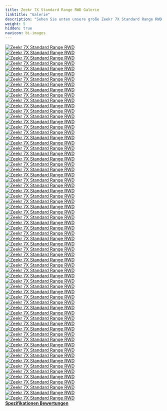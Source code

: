 ```yaml
---
title: Zeekr 7X Standard Range RWD Galerie
linktitle: "Galerie"
description: "Sehen Sie unten unsere große Zeekr 7X Standard Range RWD Bildergalerie. Klicken Sie auf die Bilder für hochauflösende Versionen."
weight: 5
hidden: true
navicon: bi-images
---
```

<!-- markdownlint-disable MD033 -->
<div class="row" id ="my-gallery">
	<div class="pswp-grid-item col-6 col-md-4">
		<a href="https://media.evkx.net/multimedia/models/zeekr/7x/7x_standard_range_rwd/airbags_1.jpg"
data-pswp-src="https://media.evkx.net/multimedia/models/zeekr/7x/7x_standard_range_rwd/airbags_1.jpg"
data-pswp-width="1797"
data-pswp-height="1620" 
target="_blank">
			<img src="https://media.evkx.net/multimedia/models/zeekr/7x/7x_standard_range_rwd/airbags_1_xst.jpg" alt="Zeekr 7X Standard Range RWD" class="img-fluid " />
		</a>
	</div>
	<div class="pswp-grid-item col-6 col-md-4">
		<a href="https://media.evkx.net/multimedia/models/zeekr/7x/7x_standard_range_rwd/battery_1.jpg"
data-pswp-src="https://media.evkx.net/multimedia/models/zeekr/7x/7x_standard_range_rwd/battery_1.jpg"
data-pswp-width="1576"
data-pswp-height="900" 
target="_blank">
			<img src="https://media.evkx.net/multimedia/models/zeekr/7x/7x_standard_range_rwd/battery_1_xst.jpg" alt="Zeekr 7X Standard Range RWD" class="img-fluid " />
		</a>
	</div>
	<div class="pswp-grid-item col-6 col-md-4">
		<a href="https://media.evkx.net/multimedia/models/zeekr/7x/7x_standard_range_rwd/body_1.jpg"
data-pswp-src="https://media.evkx.net/multimedia/models/zeekr/7x/7x_standard_range_rwd/body_1.jpg"
data-pswp-width="1920"
data-pswp-height="1080" 
target="_blank">
			<img src="https://media.evkx.net/multimedia/models/zeekr/7x/7x_standard_range_rwd/body_1_xst.jpg" alt="Zeekr 7X Standard Range RWD" class="img-fluid " />
		</a>
	</div>
	<div class="pswp-grid-item col-6 col-md-4">
		<a href="https://media.evkx.net/multimedia/models/zeekr/7x/7x_standard_range_rwd/camera_1.jpg"
data-pswp-src="https://media.evkx.net/multimedia/models/zeekr/7x/7x_standard_range_rwd/camera_1.jpg"
data-pswp-width="1800"
data-pswp-height="1013" 
target="_blank">
			<img src="https://media.evkx.net/multimedia/models/zeekr/7x/7x_standard_range_rwd/camera_1_xst.jpg" alt="Zeekr 7X Standard Range RWD" class="img-fluid " />
		</a>
	</div>
	<div class="pswp-grid-item col-6 col-md-4">
		<a href="https://media.evkx.net/multimedia/models/zeekr/7x/7x_standard_range_rwd/details_1.jpg"
data-pswp-src="https://media.evkx.net/multimedia/models/zeekr/7x/7x_standard_range_rwd/details_1.jpg"
data-pswp-width="3000"
data-pswp-height="1685" 
target="_blank">
			<img src="https://media.evkx.net/multimedia/models/zeekr/7x/7x_standard_range_rwd/details_1_xst.jpg" alt="Zeekr 7X Standard Range RWD" class="img-fluid " />
		</a>
	</div>
	<div class="pswp-grid-item col-6 col-md-4">
		<a href="https://media.evkx.net/multimedia/models/zeekr/7x/7x_standard_range_rwd/doors_1.jpg"
data-pswp-src="https://media.evkx.net/multimedia/models/zeekr/7x/7x_standard_range_rwd/doors_1.jpg"
data-pswp-width="1576"
data-pswp-height="1182" 
target="_blank">
			<img src="https://media.evkx.net/multimedia/models/zeekr/7x/7x_standard_range_rwd/doors_1_xst.jpg" alt="Zeekr 7X Standard Range RWD" class="img-fluid " />
		</a>
	</div>
	<div class="pswp-grid-item col-6 col-md-4">
		<a href="https://media.evkx.net/multimedia/models/zeekr/7x/7x_standard_range_rwd/dynamic_1.jpg"
data-pswp-src="https://media.evkx.net/multimedia/models/zeekr/7x/7x_standard_range_rwd/dynamic_1.jpg"
data-pswp-width="1843"
data-pswp-height="1228" 
target="_blank">
			<img src="https://media.evkx.net/multimedia/models/zeekr/7x/7x_standard_range_rwd/dynamic_1_xst.jpg" alt="Zeekr 7X Standard Range RWD" class="img-fluid " />
		</a>
	</div>
	<div class="pswp-grid-item col-6 col-md-4">
		<a href="https://media.evkx.net/multimedia/models/zeekr/7x/7x_standard_range_rwd/dynamic_2.jpg"
data-pswp-src="https://media.evkx.net/multimedia/models/zeekr/7x/7x_standard_range_rwd/dynamic_2.jpg"
data-pswp-width="1843"
data-pswp-height="1228" 
target="_blank">
			<img src="https://media.evkx.net/multimedia/models/zeekr/7x/7x_standard_range_rwd/dynamic_2_xst.jpg" alt="Zeekr 7X Standard Range RWD" class="img-fluid " />
		</a>
	</div>
	<div class="pswp-grid-item col-6 col-md-4">
		<a href="https://media.evkx.net/multimedia/models/zeekr/7x/7x_standard_range_rwd/exterior_1.jpg"
data-pswp-src="https://media.evkx.net/multimedia/models/zeekr/7x/7x_standard_range_rwd/exterior_1.jpg"
data-pswp-width="3000"
data-pswp-height="1687" 
target="_blank">
			<img src="https://media.evkx.net/multimedia/models/zeekr/7x/7x_standard_range_rwd/exterior_1_xst.jpg" alt="Zeekr 7X Standard Range RWD" class="img-fluid " />
		</a>
	</div>
	<div class="pswp-grid-item col-6 col-md-4">
		<a href="https://media.evkx.net/multimedia/models/zeekr/7x/7x_standard_range_rwd/exterior_10.JPG"
data-pswp-src="https://media.evkx.net/multimedia/models/zeekr/7x/7x_standard_range_rwd/exterior_10.JPG"
data-pswp-width="3000"
data-pswp-height="1687" 
target="_blank">
			<img src="https://media.evkx.net/multimedia/models/zeekr/7x/7x_standard_range_rwd/exterior_10_xst.JPG" alt="Zeekr 7X Standard Range RWD" class="img-fluid " />
		</a>
	</div>
	<div class="pswp-grid-item col-6 col-md-4">
		<a href="https://media.evkx.net/multimedia/models/zeekr/7x/7x_standard_range_rwd/exterior_11.jpg"
data-pswp-src="https://media.evkx.net/multimedia/models/zeekr/7x/7x_standard_range_rwd/exterior_11.jpg"
data-pswp-width="3000"
data-pswp-height="1687" 
target="_blank">
			<img src="https://media.evkx.net/multimedia/models/zeekr/7x/7x_standard_range_rwd/exterior_11_xst.jpg" alt="Zeekr 7X Standard Range RWD" class="img-fluid " />
		</a>
	</div>
	<div class="pswp-grid-item col-6 col-md-4">
		<a href="https://media.evkx.net/multimedia/models/zeekr/7x/7x_standard_range_rwd/exterior_12.jpg"
data-pswp-src="https://media.evkx.net/multimedia/models/zeekr/7x/7x_standard_range_rwd/exterior_12.jpg"
data-pswp-width="3000"
data-pswp-height="1687" 
target="_blank">
			<img src="https://media.evkx.net/multimedia/models/zeekr/7x/7x_standard_range_rwd/exterior_12_xst.jpg" alt="Zeekr 7X Standard Range RWD" class="img-fluid " />
		</a>
	</div>
	<div class="pswp-grid-item col-6 col-md-4">
		<a href="https://media.evkx.net/multimedia/models/zeekr/7x/7x_standard_range_rwd/exterior_13.jpg"
data-pswp-src="https://media.evkx.net/multimedia/models/zeekr/7x/7x_standard_range_rwd/exterior_13.jpg"
data-pswp-width="3000"
data-pswp-height="1687" 
target="_blank">
			<img src="https://media.evkx.net/multimedia/models/zeekr/7x/7x_standard_range_rwd/exterior_13_xst.jpg" alt="Zeekr 7X Standard Range RWD" class="img-fluid " />
		</a>
	</div>
	<div class="pswp-grid-item col-6 col-md-4">
		<a href="https://media.evkx.net/multimedia/models/zeekr/7x/7x_standard_range_rwd/exterior_14.jpg"
data-pswp-src="https://media.evkx.net/multimedia/models/zeekr/7x/7x_standard_range_rwd/exterior_14.jpg"
data-pswp-width="3000"
data-pswp-height="1687" 
target="_blank">
			<img src="https://media.evkx.net/multimedia/models/zeekr/7x/7x_standard_range_rwd/exterior_14_xst.jpg" alt="Zeekr 7X Standard Range RWD" class="img-fluid " />
		</a>
	</div>
	<div class="pswp-grid-item col-6 col-md-4">
		<a href="https://media.evkx.net/multimedia/models/zeekr/7x/7x_standard_range_rwd/exterior_15.jpg"
data-pswp-src="https://media.evkx.net/multimedia/models/zeekr/7x/7x_standard_range_rwd/exterior_15.jpg"
data-pswp-width="1600"
data-pswp-height="899" 
target="_blank">
			<img src="https://media.evkx.net/multimedia/models/zeekr/7x/7x_standard_range_rwd/exterior_15_xst.jpg" alt="Zeekr 7X Standard Range RWD" class="img-fluid " />
		</a>
	</div>
	<div class="pswp-grid-item col-6 col-md-4">
		<a href="https://media.evkx.net/multimedia/models/zeekr/7x/7x_standard_range_rwd/exterior_16.jpg"
data-pswp-src="https://media.evkx.net/multimedia/models/zeekr/7x/7x_standard_range_rwd/exterior_16.jpg"
data-pswp-width="1920"
data-pswp-height="1080" 
target="_blank">
			<img src="https://media.evkx.net/multimedia/models/zeekr/7x/7x_standard_range_rwd/exterior_16_xst.jpg" alt="Zeekr 7X Standard Range RWD" class="img-fluid " />
		</a>
	</div>
	<div class="pswp-grid-item col-6 col-md-4">
		<a href="https://media.evkx.net/multimedia/models/zeekr/7x/7x_standard_range_rwd/exterior_17.jpg"
data-pswp-src="https://media.evkx.net/multimedia/models/zeekr/7x/7x_standard_range_rwd/exterior_17.jpg"
data-pswp-width="1920"
data-pswp-height="1080" 
target="_blank">
			<img src="https://media.evkx.net/multimedia/models/zeekr/7x/7x_standard_range_rwd/exterior_17_xst.jpg" alt="Zeekr 7X Standard Range RWD" class="img-fluid " />
		</a>
	</div>
	<div class="pswp-grid-item col-6 col-md-4">
		<a href="https://media.evkx.net/multimedia/models/zeekr/7x/7x_standard_range_rwd/exterior_18.jpg"
data-pswp-src="https://media.evkx.net/multimedia/models/zeekr/7x/7x_standard_range_rwd/exterior_18.jpg"
data-pswp-width="1843"
data-pswp-height="1228" 
target="_blank">
			<img src="https://media.evkx.net/multimedia/models/zeekr/7x/7x_standard_range_rwd/exterior_18_xst.jpg" alt="Zeekr 7X Standard Range RWD" class="img-fluid " />
		</a>
	</div>
	<div class="pswp-grid-item col-6 col-md-4">
		<a href="https://media.evkx.net/multimedia/models/zeekr/7x/7x_standard_range_rwd/exterior_19.jpg"
data-pswp-src="https://media.evkx.net/multimedia/models/zeekr/7x/7x_standard_range_rwd/exterior_19.jpg"
data-pswp-width="1843"
data-pswp-height="1228" 
target="_blank">
			<img src="https://media.evkx.net/multimedia/models/zeekr/7x/7x_standard_range_rwd/exterior_19_xst.jpg" alt="Zeekr 7X Standard Range RWD" class="img-fluid " />
		</a>
	</div>
	<div class="pswp-grid-item col-6 col-md-4">
		<a href="https://media.evkx.net/multimedia/models/zeekr/7x/7x_standard_range_rwd/exterior_2.jpg"
data-pswp-src="https://media.evkx.net/multimedia/models/zeekr/7x/7x_standard_range_rwd/exterior_2.jpg"
data-pswp-width="2952"
data-pswp-height="1660" 
target="_blank">
			<img src="https://media.evkx.net/multimedia/models/zeekr/7x/7x_standard_range_rwd/exterior_2_xst.jpg" alt="Zeekr 7X Standard Range RWD" class="img-fluid " />
		</a>
	</div>
	<div class="pswp-grid-item col-6 col-md-4">
		<a href="https://media.evkx.net/multimedia/models/zeekr/7x/7x_standard_range_rwd/exterior_20.jpg"
data-pswp-src="https://media.evkx.net/multimedia/models/zeekr/7x/7x_standard_range_rwd/exterior_20.jpg"
data-pswp-width="1843"
data-pswp-height="1228" 
target="_blank">
			<img src="https://media.evkx.net/multimedia/models/zeekr/7x/7x_standard_range_rwd/exterior_20_xst.jpg" alt="Zeekr 7X Standard Range RWD" class="img-fluid " />
		</a>
	</div>
	<div class="pswp-grid-item col-6 col-md-4">
		<a href="https://media.evkx.net/multimedia/models/zeekr/7x/7x_standard_range_rwd/exterior_3.jpg"
data-pswp-src="https://media.evkx.net/multimedia/models/zeekr/7x/7x_standard_range_rwd/exterior_3.jpg"
data-pswp-width="2971"
data-pswp-height="1671" 
target="_blank">
			<img src="https://media.evkx.net/multimedia/models/zeekr/7x/7x_standard_range_rwd/exterior_3_xst.jpg" alt="Zeekr 7X Standard Range RWD" class="img-fluid " />
		</a>
	</div>
	<div class="pswp-grid-item col-6 col-md-4">
		<a href="https://media.evkx.net/multimedia/models/zeekr/7x/7x_standard_range_rwd/exterior_4.jpg"
data-pswp-src="https://media.evkx.net/multimedia/models/zeekr/7x/7x_standard_range_rwd/exterior_4.jpg"
data-pswp-width="3000"
data-pswp-height="1687" 
target="_blank">
			<img src="https://media.evkx.net/multimedia/models/zeekr/7x/7x_standard_range_rwd/exterior_4_xst.jpg" alt="Zeekr 7X Standard Range RWD" class="img-fluid " />
		</a>
	</div>
	<div class="pswp-grid-item col-6 col-md-4">
		<a href="https://media.evkx.net/multimedia/models/zeekr/7x/7x_standard_range_rwd/exterior_5.jpg"
data-pswp-src="https://media.evkx.net/multimedia/models/zeekr/7x/7x_standard_range_rwd/exterior_5.jpg"
data-pswp-width="3000"
data-pswp-height="1687" 
target="_blank">
			<img src="https://media.evkx.net/multimedia/models/zeekr/7x/7x_standard_range_rwd/exterior_5_xst.jpg" alt="Zeekr 7X Standard Range RWD" class="img-fluid " />
		</a>
	</div>
	<div class="pswp-grid-item col-6 col-md-4">
		<a href="https://media.evkx.net/multimedia/models/zeekr/7x/7x_standard_range_rwd/exterior_6.jpg"
data-pswp-src="https://media.evkx.net/multimedia/models/zeekr/7x/7x_standard_range_rwd/exterior_6.jpg"
data-pswp-width="3000"
data-pswp-height="1687" 
target="_blank">
			<img src="https://media.evkx.net/multimedia/models/zeekr/7x/7x_standard_range_rwd/exterior_6_xst.jpg" alt="Zeekr 7X Standard Range RWD" class="img-fluid " />
		</a>
	</div>
	<div class="pswp-grid-item col-6 col-md-4">
		<a href="https://media.evkx.net/multimedia/models/zeekr/7x/7x_standard_range_rwd/exterior_7.jpg"
data-pswp-src="https://media.evkx.net/multimedia/models/zeekr/7x/7x_standard_range_rwd/exterior_7.jpg"
data-pswp-width="3000"
data-pswp-height="1687" 
target="_blank">
			<img src="https://media.evkx.net/multimedia/models/zeekr/7x/7x_standard_range_rwd/exterior_7_xst.jpg" alt="Zeekr 7X Standard Range RWD" class="img-fluid " />
		</a>
	</div>
	<div class="pswp-grid-item col-6 col-md-4">
		<a href="https://media.evkx.net/multimedia/models/zeekr/7x/7x_standard_range_rwd/exterior_8.jpg"
data-pswp-src="https://media.evkx.net/multimedia/models/zeekr/7x/7x_standard_range_rwd/exterior_8.jpg"
data-pswp-width="2865"
data-pswp-height="1612" 
target="_blank">
			<img src="https://media.evkx.net/multimedia/models/zeekr/7x/7x_standard_range_rwd/exterior_8_xst.jpg" alt="Zeekr 7X Standard Range RWD" class="img-fluid " />
		</a>
	</div>
	<div class="pswp-grid-item col-6 col-md-4">
		<a href="https://media.evkx.net/multimedia/models/zeekr/7x/7x_standard_range_rwd/exterior_9.jpg"
data-pswp-src="https://media.evkx.net/multimedia/models/zeekr/7x/7x_standard_range_rwd/exterior_9.jpg"
data-pswp-width="3000"
data-pswp-height="1687" 
target="_blank">
			<img src="https://media.evkx.net/multimedia/models/zeekr/7x/7x_standard_range_rwd/exterior_9_xst.jpg" alt="Zeekr 7X Standard Range RWD" class="img-fluid " />
		</a>
	</div>
	<div class="pswp-grid-item col-6 col-md-4">
		<a href="https://media.evkx.net/multimedia/models/zeekr/7x/7x_standard_range_rwd/fridge_1.jpg"
data-pswp-src="https://media.evkx.net/multimedia/models/zeekr/7x/7x_standard_range_rwd/fridge_1.jpg"
data-pswp-width="3000"
data-pswp-height="1685" 
target="_blank">
			<img src="https://media.evkx.net/multimedia/models/zeekr/7x/7x_standard_range_rwd/fridge_1_xst.jpg" alt="Zeekr 7X Standard Range RWD" class="img-fluid " />
		</a>
	</div>
	<div class="pswp-grid-item col-6 col-md-4">
		<a href="https://media.evkx.net/multimedia/models/zeekr/7x/7x_standard_range_rwd/frontseats_1.jpg"
data-pswp-src="https://media.evkx.net/multimedia/models/zeekr/7x/7x_standard_range_rwd/frontseats_1.jpg"
data-pswp-width="3000"
data-pswp-height="1687" 
target="_blank">
			<img src="https://media.evkx.net/multimedia/models/zeekr/7x/7x_standard_range_rwd/frontseats_1_xst.jpg" alt="Zeekr 7X Standard Range RWD" class="img-fluid " />
		</a>
	</div>
	<div class="pswp-grid-item col-6 col-md-4">
		<a href="https://media.evkx.net/multimedia/models/zeekr/7x/7x_standard_range_rwd/frontseats_2.jpg"
data-pswp-src="https://media.evkx.net/multimedia/models/zeekr/7x/7x_standard_range_rwd/frontseats_2.jpg"
data-pswp-width="1843"
data-pswp-height="1228" 
target="_blank">
			<img src="https://media.evkx.net/multimedia/models/zeekr/7x/7x_standard_range_rwd/frontseats_2_xst.jpg" alt="Zeekr 7X Standard Range RWD" class="img-fluid " />
		</a>
	</div>
	<div class="pswp-grid-item col-6 col-md-4">
		<a href="https://media.evkx.net/multimedia/models/zeekr/7x/7x_standard_range_rwd/frunk_1.jpg"
data-pswp-src="https://media.evkx.net/multimedia/models/zeekr/7x/7x_standard_range_rwd/frunk_1.jpg"
data-pswp-width="2400"
data-pswp-height="1350" 
target="_blank">
			<img src="https://media.evkx.net/multimedia/models/zeekr/7x/7x_standard_range_rwd/frunk_1_xst.jpg" alt="Zeekr 7X Standard Range RWD" class="img-fluid " />
		</a>
	</div>
	<div class="pswp-grid-item col-6 col-md-4">
		<a href="https://media.evkx.net/multimedia/models/zeekr/7x/7x_standard_range_rwd/headlights_1.jpg"
data-pswp-src="https://media.evkx.net/multimedia/models/zeekr/7x/7x_standard_range_rwd/headlights_1.jpg"
data-pswp-width="2400"
data-pswp-height="1350" 
target="_blank">
			<img src="https://media.evkx.net/multimedia/models/zeekr/7x/7x_standard_range_rwd/headlights_1_xst.jpg" alt="Zeekr 7X Standard Range RWD" class="img-fluid " />
		</a>
	</div>
	<div class="pswp-grid-item col-6 col-md-4">
		<a href="https://media.evkx.net/multimedia/models/zeekr/7x/7x_standard_range_rwd/headup_1.jpg"
data-pswp-src="https://media.evkx.net/multimedia/models/zeekr/7x/7x_standard_range_rwd/headup_1.jpg"
data-pswp-width="1200"
data-pswp-height="675" 
target="_blank">
			<img src="https://media.evkx.net/multimedia/models/zeekr/7x/7x_standard_range_rwd/headup_1_xst.jpg" alt="Zeekr 7X Standard Range RWD" class="img-fluid " />
		</a>
	</div>
	<div class="pswp-grid-item col-6 col-md-4">
		<a href="https://media.evkx.net/multimedia/models/zeekr/7x/7x_standard_range_rwd/interior_1.jpg"
data-pswp-src="https://media.evkx.net/multimedia/models/zeekr/7x/7x_standard_range_rwd/interior_1.jpg"
data-pswp-width="3000"
data-pswp-height="1687" 
target="_blank">
			<img src="https://media.evkx.net/multimedia/models/zeekr/7x/7x_standard_range_rwd/interior_1_xst.jpg" alt="Zeekr 7X Standard Range RWD" class="img-fluid " />
		</a>
	</div>
	<div class="pswp-grid-item col-6 col-md-4">
		<a href="https://media.evkx.net/multimedia/models/zeekr/7x/7x_standard_range_rwd/interior_10.jpg"
data-pswp-src="https://media.evkx.net/multimedia/models/zeekr/7x/7x_standard_range_rwd/interior_10.jpg"
data-pswp-width="1843"
data-pswp-height="1228" 
target="_blank">
			<img src="https://media.evkx.net/multimedia/models/zeekr/7x/7x_standard_range_rwd/interior_10_xst.jpg" alt="Zeekr 7X Standard Range RWD" class="img-fluid " />
		</a>
	</div>
	<div class="pswp-grid-item col-6 col-md-4">
		<a href="https://media.evkx.net/multimedia/models/zeekr/7x/7x_standard_range_rwd/interior_2.jpg"
data-pswp-src="https://media.evkx.net/multimedia/models/zeekr/7x/7x_standard_range_rwd/interior_2.jpg"
data-pswp-width="3000"
data-pswp-height="1687" 
target="_blank">
			<img src="https://media.evkx.net/multimedia/models/zeekr/7x/7x_standard_range_rwd/interior_2_xst.jpg" alt="Zeekr 7X Standard Range RWD" class="img-fluid " />
		</a>
	</div>
	<div class="pswp-grid-item col-6 col-md-4">
		<a href="https://media.evkx.net/multimedia/models/zeekr/7x/7x_standard_range_rwd/interior_3.png"
data-pswp-src="https://media.evkx.net/multimedia/models/zeekr/7x/7x_standard_range_rwd/interior_3.png"
data-pswp-width="3000"
data-pswp-height="1687" 
target="_blank">
			<img src="https://media.evkx.net/multimedia/models/zeekr/7x/7x_standard_range_rwd/interior_3_xst.png" alt="Zeekr 7X Standard Range RWD" class="img-fluid " />
		</a>
	</div>
	<div class="pswp-grid-item col-6 col-md-4">
		<a href="https://media.evkx.net/multimedia/models/zeekr/7x/7x_standard_range_rwd/interior_4.jpg"
data-pswp-src="https://media.evkx.net/multimedia/models/zeekr/7x/7x_standard_range_rwd/interior_4.jpg"
data-pswp-width="1600"
data-pswp-height="899" 
target="_blank">
			<img src="https://media.evkx.net/multimedia/models/zeekr/7x/7x_standard_range_rwd/interior_4_xst.jpg" alt="Zeekr 7X Standard Range RWD" class="img-fluid " />
		</a>
	</div>
	<div class="pswp-grid-item col-6 col-md-4">
		<a href="https://media.evkx.net/multimedia/models/zeekr/7x/7x_standard_range_rwd/interior_5.jpg"
data-pswp-src="https://media.evkx.net/multimedia/models/zeekr/7x/7x_standard_range_rwd/interior_5.jpg"
data-pswp-width="3000"
data-pswp-height="1687" 
target="_blank">
			<img src="https://media.evkx.net/multimedia/models/zeekr/7x/7x_standard_range_rwd/interior_5_xst.jpg" alt="Zeekr 7X Standard Range RWD" class="img-fluid " />
		</a>
	</div>
	<div class="pswp-grid-item col-6 col-md-4">
		<a href="https://media.evkx.net/multimedia/models/zeekr/7x/7x_standard_range_rwd/interior_6.jpg"
data-pswp-src="https://media.evkx.net/multimedia/models/zeekr/7x/7x_standard_range_rwd/interior_6.jpg"
data-pswp-width="2880"
data-pswp-height="1620" 
target="_blank">
			<img src="https://media.evkx.net/multimedia/models/zeekr/7x/7x_standard_range_rwd/interior_6_xst.jpg" alt="Zeekr 7X Standard Range RWD" class="img-fluid " />
		</a>
	</div>
	<div class="pswp-grid-item col-6 col-md-4">
		<a href="https://media.evkx.net/multimedia/models/zeekr/7x/7x_standard_range_rwd/interior_7.jpg"
data-pswp-src="https://media.evkx.net/multimedia/models/zeekr/7x/7x_standard_range_rwd/interior_7.jpg"
data-pswp-width="2880"
data-pswp-height="1620" 
target="_blank">
			<img src="https://media.evkx.net/multimedia/models/zeekr/7x/7x_standard_range_rwd/interior_7_xst.jpg" alt="Zeekr 7X Standard Range RWD" class="img-fluid " />
		</a>
	</div>
	<div class="pswp-grid-item col-6 col-md-4">
		<a href="https://media.evkx.net/multimedia/models/zeekr/7x/7x_standard_range_rwd/interior_8.jpg"
data-pswp-src="https://media.evkx.net/multimedia/models/zeekr/7x/7x_standard_range_rwd/interior_8.jpg"
data-pswp-width="2880"
data-pswp-height="1620" 
target="_blank">
			<img src="https://media.evkx.net/multimedia/models/zeekr/7x/7x_standard_range_rwd/interior_8_xst.jpg" alt="Zeekr 7X Standard Range RWD" class="img-fluid " />
		</a>
	</div>
	<div class="pswp-grid-item col-6 col-md-4">
		<a href="https://media.evkx.net/multimedia/models/zeekr/7x/7x_standard_range_rwd/interior_9.jpg"
data-pswp-src="https://media.evkx.net/multimedia/models/zeekr/7x/7x_standard_range_rwd/interior_9.jpg"
data-pswp-width="1600"
data-pswp-height="899" 
target="_blank">
			<img src="https://media.evkx.net/multimedia/models/zeekr/7x/7x_standard_range_rwd/interior_9_xst.jpg" alt="Zeekr 7X Standard Range RWD" class="img-fluid " />
		</a>
	</div>
	<div class="pswp-grid-item col-6 col-md-4">
		<a href="https://media.evkx.net/multimedia/models/zeekr/7x/7x_standard_range_rwd/main_1.jpg"
data-pswp-src="https://media.evkx.net/multimedia/models/zeekr/7x/7x_standard_range_rwd/main_1.jpg"
data-pswp-width="3000"
data-pswp-height="1687" 
target="_blank">
			<img src="https://media.evkx.net/multimedia/models/zeekr/7x/7x_standard_range_rwd/main_1_xst.jpg" alt="Zeekr 7X Standard Range RWD" class="img-fluid " />
		</a>
	</div>
	<div class="pswp-grid-item col-6 col-md-4">
		<a href="https://media.evkx.net/multimedia/models/zeekr/7x/7x_standard_range_rwd/rearlights_1.jpg"
data-pswp-src="https://media.evkx.net/multimedia/models/zeekr/7x/7x_standard_range_rwd/rearlights_1.jpg"
data-pswp-width="3000"
data-pswp-height="1690" 
target="_blank">
			<img src="https://media.evkx.net/multimedia/models/zeekr/7x/7x_standard_range_rwd/rearlights_1_xst.jpg" alt="Zeekr 7X Standard Range RWD" class="img-fluid " />
		</a>
	</div>
	<div class="pswp-grid-item col-6 col-md-4">
		<a href="https://media.evkx.net/multimedia/models/zeekr/7x/7x_standard_range_rwd/roof_1.jpg"
data-pswp-src="https://media.evkx.net/multimedia/models/zeekr/7x/7x_standard_range_rwd/roof_1.jpg"
data-pswp-width="3000"
data-pswp-height="1687" 
target="_blank">
			<img src="https://media.evkx.net/multimedia/models/zeekr/7x/7x_standard_range_rwd/roof_1_xst.jpg" alt="Zeekr 7X Standard Range RWD" class="img-fluid " />
		</a>
	</div>
	<div class="pswp-grid-item col-6 col-md-4">
		<a href="https://media.evkx.net/multimedia/models/zeekr/7x/7x_standard_range_rwd/roof_2.jpg"
data-pswp-src="https://media.evkx.net/multimedia/models/zeekr/7x/7x_standard_range_rwd/roof_2.jpg"
data-pswp-width="1600"
data-pswp-height="899" 
target="_blank">
			<img src="https://media.evkx.net/multimedia/models/zeekr/7x/7x_standard_range_rwd/roof_2_xst.jpg" alt="Zeekr 7X Standard Range RWD" class="img-fluid " />
		</a>
	</div>
	<div class="pswp-grid-item col-6 col-md-4">
		<a href="https://media.evkx.net/multimedia/models/zeekr/7x/7x_standard_range_rwd/screens_1.jpg"
data-pswp-src="https://media.evkx.net/multimedia/models/zeekr/7x/7x_standard_range_rwd/screens_1.jpg"
data-pswp-width="3000"
data-pswp-height="1687" 
target="_blank">
			<img src="https://media.evkx.net/multimedia/models/zeekr/7x/7x_standard_range_rwd/screens_1_xst.jpg" alt="Zeekr 7X Standard Range RWD" class="img-fluid " />
		</a>
	</div>
	<div class="pswp-grid-item col-6 col-md-4">
		<a href="https://media.evkx.net/multimedia/models/zeekr/7x/7x_standard_range_rwd/screens_2.jpg"
data-pswp-src="https://media.evkx.net/multimedia/models/zeekr/7x/7x_standard_range_rwd/screens_2.jpg"
data-pswp-width="1200"
data-pswp-height="675" 
target="_blank">
			<img src="https://media.evkx.net/multimedia/models/zeekr/7x/7x_standard_range_rwd/screens_2_xst.jpg" alt="Zeekr 7X Standard Range RWD" class="img-fluid " />
		</a>
	</div>
	<div class="pswp-grid-item col-6 col-md-4">
		<a href="https://media.evkx.net/multimedia/models/zeekr/7x/7x_standard_range_rwd/screens_3.jpg"
data-pswp-src="https://media.evkx.net/multimedia/models/zeekr/7x/7x_standard_range_rwd/screens_3.jpg"
data-pswp-width="1800"
data-pswp-height="1013" 
target="_blank">
			<img src="https://media.evkx.net/multimedia/models/zeekr/7x/7x_standard_range_rwd/screens_3_xst.jpg" alt="Zeekr 7X Standard Range RWD" class="img-fluid " />
		</a>
	</div>
	<div class="pswp-grid-item col-6 col-md-4">
		<a href="https://media.evkx.net/multimedia/models/zeekr/7x/7x_standard_range_rwd/screens_4.jpg"
data-pswp-src="https://media.evkx.net/multimedia/models/zeekr/7x/7x_standard_range_rwd/screens_4.jpg"
data-pswp-width="1198"
data-pswp-height="1080" 
target="_blank">
			<img src="https://media.evkx.net/multimedia/models/zeekr/7x/7x_standard_range_rwd/screens_4_xst.jpg" alt="Zeekr 7X Standard Range RWD" class="img-fluid " />
		</a>
	</div>
	<div class="pswp-grid-item col-6 col-md-4">
		<a href="https://media.evkx.net/multimedia/models/zeekr/7x/7x_standard_range_rwd/screens_5.jpg"
data-pswp-src="https://media.evkx.net/multimedia/models/zeekr/7x/7x_standard_range_rwd/screens_5.jpg"
data-pswp-width="1800"
data-pswp-height="1013" 
target="_blank">
			<img src="https://media.evkx.net/multimedia/models/zeekr/7x/7x_standard_range_rwd/screens_5_xst.jpg" alt="Zeekr 7X Standard Range RWD" class="img-fluid " />
		</a>
	</div>
	<div class="pswp-grid-item col-6 col-md-4">
		<a href="https://media.evkx.net/multimedia/models/zeekr/7x/7x_standard_range_rwd/screens_6.jpg"
data-pswp-src="https://media.evkx.net/multimedia/models/zeekr/7x/7x_standard_range_rwd/screens_6.jpg"
data-pswp-width="2880"
data-pswp-height="1620" 
target="_blank">
			<img src="https://media.evkx.net/multimedia/models/zeekr/7x/7x_standard_range_rwd/screens_6_xst.jpg" alt="Zeekr 7X Standard Range RWD" class="img-fluid " />
		</a>
	</div>
	<div class="pswp-grid-item col-6 col-md-4">
		<a href="https://media.evkx.net/multimedia/models/zeekr/7x/7x_standard_range_rwd/secondrowseats_1.jpg"
data-pswp-src="https://media.evkx.net/multimedia/models/zeekr/7x/7x_standard_range_rwd/secondrowseats_1.jpg"
data-pswp-width="1600"
data-pswp-height="899" 
target="_blank">
			<img src="https://media.evkx.net/multimedia/models/zeekr/7x/7x_standard_range_rwd/secondrowseats_1_xst.jpg" alt="Zeekr 7X Standard Range RWD" class="img-fluid " />
		</a>
	</div>
	<div class="pswp-grid-item col-6 col-md-4">
		<a href="https://media.evkx.net/multimedia/models/zeekr/7x/7x_standard_range_rwd/secondrowseats_2.jpg"
data-pswp-src="https://media.evkx.net/multimedia/models/zeekr/7x/7x_standard_range_rwd/secondrowseats_2.jpg"
data-pswp-width="1600"
data-pswp-height="899" 
target="_blank">
			<img src="https://media.evkx.net/multimedia/models/zeekr/7x/7x_standard_range_rwd/secondrowseats_2_xst.jpg" alt="Zeekr 7X Standard Range RWD" class="img-fluid " />
		</a>
	</div>
	<div class="pswp-grid-item col-6 col-md-4">
		<a href="https://media.evkx.net/multimedia/models/zeekr/7x/7x_standard_range_rwd/secondrowseats_3.jpg"
data-pswp-src="https://media.evkx.net/multimedia/models/zeekr/7x/7x_standard_range_rwd/secondrowseats_3.jpg"
data-pswp-width="1198"
data-pswp-height="1080" 
target="_blank">
			<img src="https://media.evkx.net/multimedia/models/zeekr/7x/7x_standard_range_rwd/secondrowseats_3_xst.jpg" alt="Zeekr 7X Standard Range RWD" class="img-fluid " />
		</a>
	</div>
	<div class="pswp-grid-item col-6 col-md-4">
		<a href="https://media.evkx.net/multimedia/models/zeekr/7x/7x_standard_range_rwd/secondrowseats_4.jpg"
data-pswp-src="https://media.evkx.net/multimedia/models/zeekr/7x/7x_standard_range_rwd/secondrowseats_4.jpg"
data-pswp-width="2880"
data-pswp-height="1620" 
target="_blank">
			<img src="https://media.evkx.net/multimedia/models/zeekr/7x/7x_standard_range_rwd/secondrowseats_4_xst.jpg" alt="Zeekr 7X Standard Range RWD" class="img-fluid " />
		</a>
	</div>
	<div class="pswp-grid-item col-6 col-md-4">
		<a href="https://media.evkx.net/multimedia/models/zeekr/7x/7x_standard_range_rwd/secondrowseats_5.jpg"
data-pswp-src="https://media.evkx.net/multimedia/models/zeekr/7x/7x_standard_range_rwd/secondrowseats_5.jpg"
data-pswp-width="1198"
data-pswp-height="1080" 
target="_blank">
			<img src="https://media.evkx.net/multimedia/models/zeekr/7x/7x_standard_range_rwd/secondrowseats_5_xst.jpg" alt="Zeekr 7X Standard Range RWD" class="img-fluid " />
		</a>
	</div>
	<div class="pswp-grid-item col-6 col-md-4">
		<a href="https://media.evkx.net/multimedia/models/zeekr/7x/7x_standard_range_rwd/secondrowseats_6.jpg"
data-pswp-src="https://media.evkx.net/multimedia/models/zeekr/7x/7x_standard_range_rwd/secondrowseats_6.jpg"
data-pswp-width="1843"
data-pswp-height="1228" 
target="_blank">
			<img src="https://media.evkx.net/multimedia/models/zeekr/7x/7x_standard_range_rwd/secondrowseats_6_xst.jpg" alt="Zeekr 7X Standard Range RWD" class="img-fluid " />
		</a>
	</div>
	<div class="pswp-grid-item col-6 col-md-4">
		<a href="https://media.evkx.net/multimedia/models/zeekr/7x/7x_standard_range_rwd/storage_1.jpg"
data-pswp-src="https://media.evkx.net/multimedia/models/zeekr/7x/7x_standard_range_rwd/storage_1.jpg"
data-pswp-width="2400"
data-pswp-height="1350" 
target="_blank">
			<img src="https://media.evkx.net/multimedia/models/zeekr/7x/7x_standard_range_rwd/storage_1_xst.jpg" alt="Zeekr 7X Standard Range RWD" class="img-fluid " />
		</a>
	</div>
	<div class="pswp-grid-item col-6 col-md-4">
		<a href="https://media.evkx.net/multimedia/models/zeekr/7x/7x_standard_range_rwd/storage_2.jpg"
data-pswp-src="https://media.evkx.net/multimedia/models/zeekr/7x/7x_standard_range_rwd/storage_2.jpg"
data-pswp-width="2400"
data-pswp-height="1350" 
target="_blank">
			<img src="https://media.evkx.net/multimedia/models/zeekr/7x/7x_standard_range_rwd/storage_2_xst.jpg" alt="Zeekr 7X Standard Range RWD" class="img-fluid " />
		</a>
	</div>
	<div class="pswp-grid-item col-6 col-md-4">
		<a href="https://media.evkx.net/multimedia/models/zeekr/7x/7x_standard_range_rwd/storage_3.jpg"
data-pswp-src="https://media.evkx.net/multimedia/models/zeekr/7x/7x_standard_range_rwd/storage_3.jpg"
data-pswp-width="2400"
data-pswp-height="1350" 
target="_blank">
			<img src="https://media.evkx.net/multimedia/models/zeekr/7x/7x_standard_range_rwd/storage_3_xst.jpg" alt="Zeekr 7X Standard Range RWD" class="img-fluid " />
		</a>
	</div>
	<div class="pswp-grid-item col-6 col-md-4">
		<a href="https://media.evkx.net/multimedia/models/zeekr/7x/7x_standard_range_rwd/storage_4.jpg"
data-pswp-src="https://media.evkx.net/multimedia/models/zeekr/7x/7x_standard_range_rwd/storage_4.jpg"
data-pswp-width="2400"
data-pswp-height="1350" 
target="_blank">
			<img src="https://media.evkx.net/multimedia/models/zeekr/7x/7x_standard_range_rwd/storage_4_xst.jpg" alt="Zeekr 7X Standard Range RWD" class="img-fluid " />
		</a>
	</div>
	<div class="pswp-grid-item col-6 col-md-4">
		<a href="https://media.evkx.net/multimedia/models/zeekr/7x/7x_standard_range_rwd/trunk_1.jpg"
data-pswp-src="https://media.evkx.net/multimedia/models/zeekr/7x/7x_standard_range_rwd/trunk_1.jpg"
data-pswp-width="2400"
data-pswp-height="1350" 
target="_blank">
			<img src="https://media.evkx.net/multimedia/models/zeekr/7x/7x_standard_range_rwd/trunk_1_xst.jpg" alt="Zeekr 7X Standard Range RWD" class="img-fluid " />
		</a>
	</div>
	<div class="pswp-grid-item col-6 col-md-4">
		<a href="https://media.evkx.net/multimedia/models/zeekr/7x/7x_standard_range_rwd/trunk_2.jpg"
data-pswp-src="https://media.evkx.net/multimedia/models/zeekr/7x/7x_standard_range_rwd/trunk_2.jpg"
data-pswp-width="2400"
data-pswp-height="1350" 
target="_blank">
			<img src="https://media.evkx.net/multimedia/models/zeekr/7x/7x_standard_range_rwd/trunk_2_xst.jpg" alt="Zeekr 7X Standard Range RWD" class="img-fluid " />
		</a>
	</div>
	<div class="pswp-grid-item col-6 col-md-4">
		<a href="https://media.evkx.net/multimedia/models/zeekr/7x/7x_standard_range_rwd/wheels_1.jpg"
data-pswp-src="https://media.evkx.net/multimedia/models/zeekr/7x/7x_standard_range_rwd/wheels_1.jpg"
data-pswp-width="3000"
data-pswp-height="1684" 
target="_blank">
			<img src="https://media.evkx.net/multimedia/models/zeekr/7x/7x_standard_range_rwd/wheels_1_xst.jpg" alt="Zeekr 7X Standard Range RWD" class="img-fluid " />
		</a>
	</div>
</div>
<script type="module">
  import PhotoSwipeLightbox from '/js/photoswipe-lightbox.esm.js';
    const lightbox = new PhotoSwipeLightbox({
       gallery: '#my-gallery',
        children: 'a',
        pswpModule: () => import('/js/photoswipe.esm.js')
    });
lightbox.init();
</script>
<div class="mt-3 mb-3">
<a href="../specifications/" class="text-decoration-none text-black">
<strong><i class="bi-arrow-left"></i> Spezifikationen </strong>
</a>
<a href="../reviews/" class="text-decoration-none text-black float-end">
<strong>Bewertungen <i class="bi-arrow-right"></i></strong>
</a>
</div>
